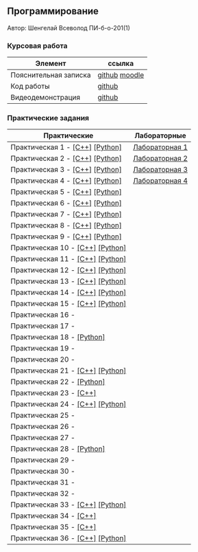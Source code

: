 ## Программирование

Автор: Шенгелай Всеволод ПИ-б-о-201(1)

### Курсовая работа

| Элемент | ссылка |
| ------------ | ------------ |
| Пояснительная записка | [github](https://github.com/VsevolodShengelai/Programming/blob/master/Kursovaya_rabota/201-1-%D0%A8%D0%B5%D0%BD%D0%B3%D0%B5%D0%BB%D0%B0%D0%B9_%D0%BA%D1%83%D1%80%D1%81%D0%BE%D0%B2%D0%B0%D1%8F.docx) [moodle](https://moodle.cfuv.ru/mod/assign/view.php?id=282172)|
| Код работы | [github](https://github.com/VsevolodShengelai/Programming/tree/master/Kursovaya_rabota) |
| Видеодемонстрация | [github](https://github.com/VsevolodShengelai/Programming/tree/master/Kursovaya_rabota) |

### Практические задания

| Практические | Лабораторные |
| ------------ | ------------ |
| Практическая 1 - [[C++]](./Practice/01/C%2B%2B/) [[Python]](./Practice/01/Python/) | [Лабораторная 1](./Lab/lab1/ReadMe.md) |
| Практическая 2 - [[C++]](./Practice/02/C%2B%2B/) [[Python]](./Practice/02/Python/) | [Лабораторная 2](./Lab/lab2/ReadMe.md) |
| Практическая 3 - [[C++]](./Practice/03/C%2B%2B/) [[Python]](./Practice/03/Python/) | [Лабораторная 3](./Lab/lab3/ReadMe.md) |
| Практическая 4 - [[C++]](./Practice/04/C%2B%2B/) [[Python]](./Practice/04/Python/) | [Лабораторная 4](./Lab/lab4/ReadMe.md) |
| Практическая 5 - [[C++]](./Practice/05/C%2B%2B/) [[Python]](./Practice/05/Python/) |  |
| Практическая 6 - [[C++]](./Practice/06/C%2B%2B/) [[Python]](./Practice/06/Python/) |  |
| Практическая 7 - [[C++]](./Practice/07/C%2B%2B/) [[Python]](./Practice/07/Python/) |  |
| Практическая 8 - [[C++]](./Practice/08/C%2B%2B/) [[Python]](./Practice/08/Python/) |  |
| Практическая 9 - [[C++]](./Practice/09/C%2B%2B/) [[Python]](./Practice/09/Python/) |  |
| Практическая 10 - [[C++]](./Practice/10/C%2B%2B/) [[Python]](./Practice/10/Python/) |  |
| Практическая 11 - [[C++]](./Practice/11/C%2B%2B/) [[Python]](./Practice/11/Python/) |  |
| Практическая 12 - [[C++]](./Practice/12/C%2B%2B/) [[Python]](./Practice/12/Python/) |  |
| Практическая 13 - [[C++]](./Practice/13/C%2B%2B/) [[Python]](./Practice/13/Python/) |  |
| Практическая 14 - [[C++]](./Practice/14/C%2B%2B/) [[Python]](./Practice/14/Python/) |  |
| Практическая 15 - [[C++]](./Practice/15/C%2B%2B/) [[Python]](./Practice/15/Python/) |  |
| Практическая 16 - |  |
| Практическая 17 - |  |
| Практическая 18 - [[Python]](./Practice/18/Python/) |  |
| Практическая 19 - |  |
| Практическая 20 - |  |
| Практическая 21 - [[C++]](./Practice/21/С%2B%2B/) [[Python]](./Practice/21/Python/) |  |
| Практическая 22 - [[Python]](./Practice/22/Python/) |  |
| Практическая 23 - [[C++]](./Practice/23/С%2B%2B/) |  |
| Практическая 24 - [[C++]](./Practice/24/С%2B%2B/) [[Python]](./Practice/24/Python/) |  |
| Практическая 25 - |  |
| Практическая 26 - |  |
| Практическая 27 - |  |
| Практическая 28 - [[Python]](./Practice/28/Python/) |  |
| Практическая 29 - |  |
| Практическая 30 - |  |
| Практическая 31 - |  |
| Практическая 32 - |  |
| Практическая 33 - [[C++]](./Practice/33/C%2B%2B/) [[Python]](./Practice/33/Python/) |  |
| Практическая 34 - [[C++]](./Practice/34/C%2B%2B/) |  |
| Практическая 35 - [[C++]](./Practice/35/C%2B%2B/) |  |
| Практическая 36 - [[C++]](./Practice/36/C%2B%2B/) [[Python]](./Practice/36/Python/) |  |
